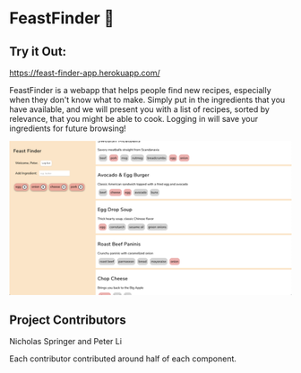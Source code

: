 # FeastFinder 🍱

## Try it Out:
https://feast-finder-app.herokuapp.com/

FeastFinder is a webapp that helps people find new recipes, especially when
they don't know what to make. Simply put in the ingredients that you have available,
and we will present you with a list of recipes, sorted by relevance, that you might
be able to cook. Logging in will save your ingredients for future browsing!

![Demo Screenshot](https://github.com/NicholasSpringer/feast-finder/blob/main/demo.png)

## Project Contributors
Nicholas Springer and Peter Li

Each contributor contributed around half of each component.
